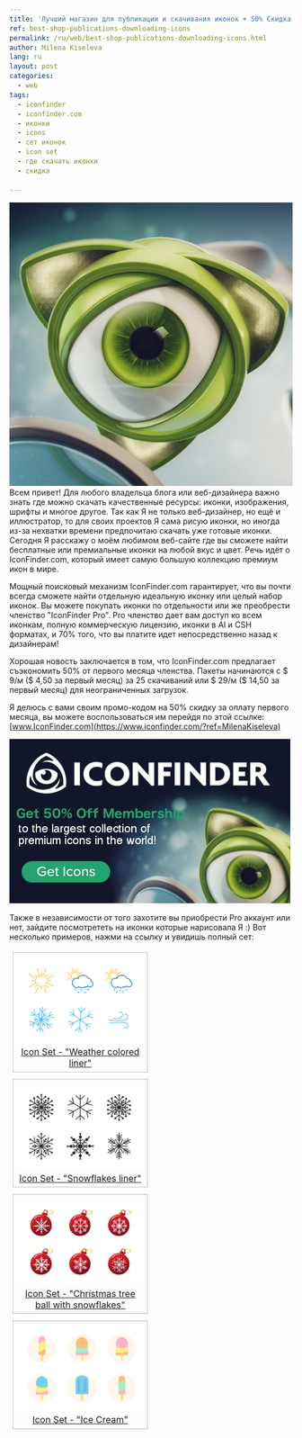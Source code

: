 ```yaml
---
title: 'Лучший магазин для публикации и скачивания иконок + 50% Скидка'
ref: best-shop-publications-downloading-icons
permalink: /ru/web/best-shop-publications-downloading-icons.html
author: Milena Kiseleva
lang: ru
layout: post
categories:
  - web
tags:
  - iconfinder
  - iconfinder.com
  - иконки
  - icons
  - сет иконок
  - icon set
  - где скачать иконки
  - скидка

---
```


![thumb](/images/milena/iconfinder-robot.jpg)
Всем привет! Для любого владельца блога или веб-дизайнера важно знать где можно скачать качественные ресурсы: иконки, изображения, шрифты и многое другое. Так как Я не только веб-дизайнер, но ещё и иллюстратор, то для своих проектов Я сама рисую иконки, но иногда из-за нехватки времени предпочитаю скачать уже готовые иконки. Сегодня Я расскажу о моём любимом веб-сайте где вы сможете найти бесплатные или премиальные иконки на любой вкус и цвет. Речь идёт о IconFinder.com, который имеет самую большую коллекцию премиум икон в мире.

Мощный поисковый механизм IconFinder.com гарантирует, что вы почти всегда сможете найти отдельную идеальную иконку или целый набор иконок. Вы можете покупать иконки по отдельности или же преобрести членство "IconFinder Pro". Pro членство дает вам доступ ко всем иконкам, полную коммерческую лицензию, иконки в AI и CSH форматах, и 70% того, что вы платите идет непосредственно назад к дизайнерам!

Хорошая новость заключается в том, что IconFinder.com предлагает съэкономить 50% от первого месяца членства. Пакеты начинаются с $ 9/м ($ 4,50 за первый месяц) за 25 скачиваний или $ 29/м ($ 14,50 за первый месяц) для неограниченных загрузок. 

Я делюсь с вами своим промо-кодом на 50% скидку за оплату первого месяца, вы можете воспользоваться им перейдя по этой ссылке: [www.IconFinder.com](https://www.iconfinder.com/?ref=MilenaKiseleva)

<a href="https://www.iconfinder.com/?ref=MilenaKiseleva" target="_blank">
	<img src="/images/milena/iconfinder-banner.jpg">
</a>

Также в независимости от того захотите вы приобрести Pro аккаунт или нет, зайдите посмотрететь на иконки которые нарисовала Я :) Вот несколько примеров, нажми на ссылку и увидишь полный сет:



<figure>
	<img src="/images/milena/weather-colored-liner-1.jpg">
	<figcaption>
		<a href="https://www.iconfinder.com/iconsets/weather-colored-liner?ref=MilenaKiseleva" target="_blank">Icon Set - "Weather colored liner"</a>
	</figcaption>
</figure>

<figure>
	<img src="/images/milena/snowflakes-liner-2.jpg">
	<figcaption>
		<a href="https://www.iconfinder.com/iconsets/snowflakes-liner?ref=MilenaKiseleva" target="_blank">Icon Set - "Snowflakes liner"</a>
	</figcaption>
</figure>

<figure>
	<img src="/images/milena/christmas-tree-ball-with-snowflakes-3.jpg">
	<figcaption>
		<a href="https://www.iconfinder.com/iconsets/christmas-tree-ball-with-snowflakes?ref=MilenaKiseleva" target="_blank">Icon Set - "Christmas tree ball with snowflakes"</a>
	</figcaption>
</figure>

<figure>
	<img src="/images/milena/ice-cream-4.jpg">
	<figcaption>
		<a href="https://www.iconfinder.com/iconsets/ice-cream-3?ref=MilenaKiseleva" target="_blank">Icon Set - "Ice Cream"</a>
	</figcaption>
</figure>

<br>
<style>
figure {
	float: left;
	width: 45%;
	text-align: center;
	font-size: smaller;
	text-indent: 0;
	border: thin silver solid;
	margin: 0.5em;
	padding: 0.5em;
}
figure img {
	width: 350px;
}
figure a {
	font-size: medium;
}
</style>
